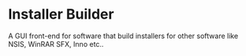 # Installer Builder
A GUI front-end for software that build installers for other software like NSIS, WinRAR SFX, Inno etc..

